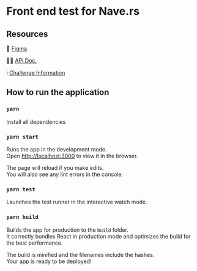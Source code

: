 # Front end test for Nave.rs

## Resources

🎨 [Figma](https://www.figma.com/file/II8UDFm2uJFZaD0FOPcinP/Teste-Front-End?node-id=0%3A1)

👨‍💻 [API Doc.](https://www.postman.com/collections/e6afe4028c2a1e56e577)

ℹ️ [Challenge Information](https://github.com/naveteam/front-end-challenge)

## How to run the application

### `yarn`

Install all dependencies

### `yarn start`

Runs the app in the development mode.\
Open [http://localhost:3000](http://localhost:3000) to view it in the browser.

The page will reload if you make edits.\
You will also see any lint errors in the console.

### `yarn test`

Launches the test runner in the interactive watch mode.

### `yarn build`

Builds the app for production to the `build` folder.\
It correctly bundles React in production mode and optimizes the build for the best performance.

The build is minified and the filenames include the hashes.\
Your app is ready to be deployed!

